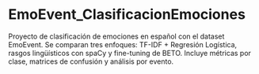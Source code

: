 # EmoEvent_ClasificacionEmociones
Proyecto de clasificación de emociones en español con el dataset EmoEvent. Se comparan tres enfoques: TF-IDF + Regresión Logística, rasgos lingüísticos con spaCy y fine-tuning de BETO. Incluye métricas por clase, matrices de confusión y análisis por evento.
